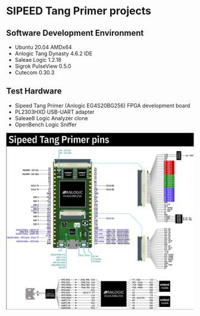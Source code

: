 # SIPEED Tang Primer projects

## Software Development Environment
* Ubuntu 20.04 AMDx64
* Anlogic Tang Dynasty 4.6.2 IDE
* Saleae Logic 1.2.18
* Sigrok PulseView 0.5.0
* Cutecom 0.30.3

## Test Hardware
* Sipeed Tang Primer (Anlogic EG4S20BG256) FPGA development board
* PL2303HXD USB-UART adapter 
* Saleae8 Logic Analyzer clone
* OpenBench Logic Sniffer


<img src = "tang_primer_pinout.png" />


